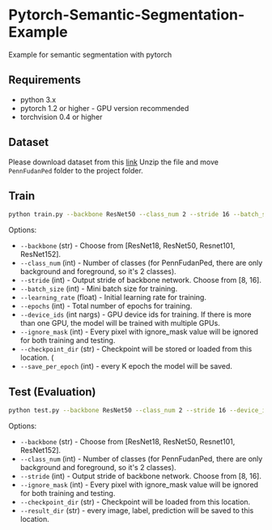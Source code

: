 # Pytorch-Semantic-Segmentation-Example
Example for semantic segmentation with pytorch

## Requirements
* python 3.x
* pytorch 1.2 or higher - GPU version recommended
* torchvision 0.4 or higher

## Dataset
Please download dataset from this [link](https://www.cis.upenn.edu/~jshi/ped_html/PennFudanPed.zip)
Unzip the file and move `PennFudanPed` folder to the project folder.


## Train

```sh
python train.py --backbone ResNet50 --class_num 2 --stride 16 --batch_size 8 --learning_rate 0.1 --epochs 40 --device_ids 0,1 --ignore_mask 255 --checkpoint_dir ./checkpoint --save_per_epoch 5
```

Options:
- `--backbone` (str) - Choose from [ResNet18, ResNet50, Resnet101, ResNet152].
- `--class_num` (int) - Number of classes (for PennFudanPed, there are only background and foreground, so it's 2 classes).
- `--stride` (int) - Output stride of backbone network. Choose from [8, 16].
- `--batch_size` (int) - Mini batch size for training.
- `--learning_rate` (float) - Initial learning rate for training.
- `--epochs` (int) - Total number of epochs for training.
- `--device_ids` (int nargs) - GPU device ids for training. If there is more than one GPU, the model will be trained with multiple GPUs.
- `--ignore_mask` (int) - Every pixel with ignore_mask value will be ignored for both training and testing. 
- `--checkpoint_dir` (str) - Checkpoint will be stored or loaded from this location. (
- `--save_per_epoch` (int) - every K epoch the model will be saved.

## Test (Evaluation)

```sh
python test.py --backbone ResNet50 --class_num 2 --stride 16 --device_ids 0,1 --ignore_mask 255 --checkpoint_dir ./checkpoint --result_dir ./result
```

Options:
- `--backbone` (str) - Choose from [ResNet18, ResNet50, Resnet101, ResNet152].
- `--class_num` (int) - Number of classes (for PennFudanPed, there are only background and foreground, so it's 2 classes).
- `--stride` (int) - Output stride of backbone network. Choose from [8, 16].
- `--ignore_mask` (int) - Every pixel with ignore_mask value will be ignored for both training and testing. 
- `--checkpoint_dir` (str) - Checkpoint will be loaded from this location.
- `--result_dir` (str) - every image, label, prediction will be saved to this location.

